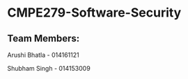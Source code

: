 # CMPE279-Software-Security

## Team Members:

Arushi Bhatla - 014161121

Shubham Singh - 014153009
